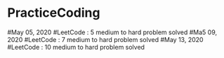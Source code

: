 # PracticeCoding

#May 05, 2020
#LeetCode : 5 medium to hard problem solved
#Ma5 09, 2020
#LeetCode : 7 medium to hard problem solved
#May 13, 2020
#LeetCode : 10 medium to hard problem solved



